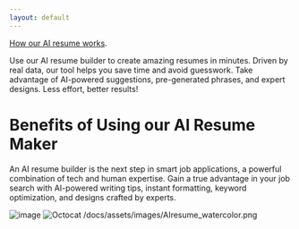 ```yaml
---
layout: default
---
```



[How our AI resume works](./another-page.html).

Use our AI resume builder to create amazing resumes in minutes. Driven by real data, our tool helps you save time and avoid guesswork. Take advantage of AI-powered suggestions, pre-generated phrases, and expert designs. Less effort, better results!

# Benefits of Using our AI Resume Maker

An AI resume builder is the next step in smart job applications, a powerful combination of tech and human expertise. Gain a true advantage in your job search with AI-powered writing tips, instant formatting, keyword optimization, and designs crafted by experts.

![image](../assets/image/AIresume_watercolor.png)
![Octocat](https://github.githubassets.com/images/AIresume_watercolor.png)
/docs/assets/images/AIresume_watercolor.png
